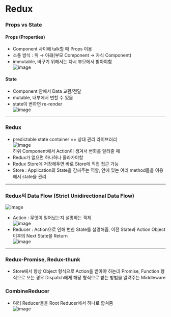 # Redux

### Props vs State
#### Props (Properties)
- Component 사이에 talk할 때 Props 이용
- 소통 방식 : 위 → 아래(부모 Component → 자식 Component)
- immutable, 바꾸기 위해서는 다시 부모에서 받아야함  
![image](https://user-images.githubusercontent.com/46713032/90952027-19139900-e49b-11ea-855e-07cefbe62bd7.png)  

#### State
- Component 안에서 Data 교환/전달
- mutable, 내부에서 변할 수 있음
- state이 변하면 re-render  
![image](https://user-images.githubusercontent.com/46713032/90952030-22046a80-e49b-11ea-8101-dc3227210286.png)  

* * * 

### Redux
- predictable state container == 상태 관리 라이브러리  
![image](https://user-images.githubusercontent.com/46713032/90952056-60018e80-e49b-11ea-8372-e96d37393813.png)  
하위 Component에서 Action이 생겨서 변화를 알려줄 때
- Redux가 없으면 하나하나 올라가야함
- Redux Store에 저장해두면 바로 Store에 직접 접근 가능
- Store : Application의 State을 감싸주는 역할, 안에 있는 여러 method들을 이용해서 state을 관리  

* * * 

### Redux의 Data Flow (Strict Unidirectional Data Flow)
![image](https://user-images.githubusercontent.com/46713032/90952151-4c0a5c80-e49c-11ea-9305-59634c16d814.png)  
- Action : 무엇이 일어났는지 설명하는 객체  
![image](https://user-images.githubusercontent.com/46713032/90952175-78be7400-e49c-11ea-8b44-7492a80945a2.png)  
- Reducer : Action으로 인해 변한 State를 설명해줌, 이전 State과 Action Object 이후의 Next State을 Return  
![image](https://user-images.githubusercontent.com/46713032/90952185-925fbb80-e49c-11ea-8f47-3247a1075c21.png)  

* * *

### Redux-Promise, Redux-thunk
- Store에서 항상 Object 형식으로 Action을 받아야 하는데 Promise, Function 형식으로 오는 경우 Dispatch에게 해당 형식으로 받는 방법을 알려주는 Middleware  

### CombineReducer
- 여러 Reducer들을 Root Reducer에서 하나로 합쳐줌  
![image](https://user-images.githubusercontent.com/46713032/90952409-4150c700-e49e-11ea-8377-c7699de7f473.png)

